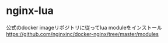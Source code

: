 # nginx-lua

公式のdocker imageリポジトリに従ってlua moduleをインストール  
https://github.com/nginxinc/docker-nginx/tree/master/modules
